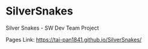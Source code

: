 # SilverSnakes
Silver Snakes - SW Dev Team Project

Pages Link:  https://tai-pan1841.github.io/SilverSnakes/
